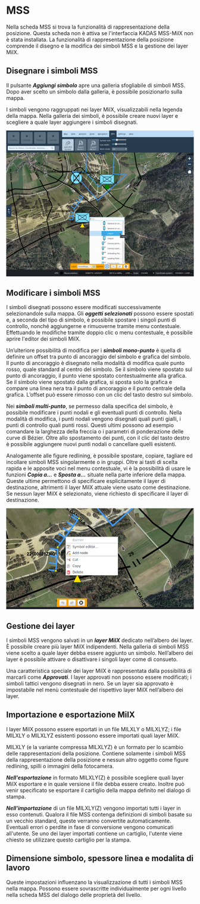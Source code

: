 # MSS

Nella scheda MSS si trova la funzionalità di rappresentazione della posizione. Questa scheda non è attiva se l'interfaccia KADAS MSS-MilX non è stata installata. La funzionalità di rappresentazione della posizione comprende il disegno e la modifica dei simboli MSS e la gestione dei layer MilX.


## <a name="sec0"></a>Disegnare i simboli MSS

Il pulsante **_Aggiungi simbolo_** apre una galleria sfogliabile di simboli MSS. Dopo aver scelto un simbolo dalla galleria, è possibile posizionarlo sulla mappa.

I simboli vengono raggruppati nei layer MilX, visualizzabili nella legenda della mappa. Nella galleria dei simboli, è possibile creare nuovi layer e scegliere a quale layer aggiungere i simboli disegnati.

<img src="../../media/image10.png" />

## <a name="sec1"></a>Modificare i simboli MSS

I simboli disegnati possono essere modificati successivamente selezionandole sulla mappa. Gli **_oggetti selezionati_** possono essere spostati e, a seconda del tipo di simbolo, è possi­bile spostare i singoli punti di controllo, nonché aggiungerne e rimuoverne tramite menu contestuale. Effet­tuando le modifiche tramite doppio clic o menu contestuale, è possibile aprire l'editor dei simboli MilX.

Un’ulteriore possibilità di modifica per i **_simboli mono-punto_** è quella di definire un offset tra punto di ancoraggio del simbolo e grafica del simbolo. Il punto di ancoraggio è disegnato nella modalità di modifica quale punto rosso, quale standard al centro del simbolo. Se il simbolo viene spostato sul punto di ancoraggio, il punto viene spostato contestualmente alla grafica. Se il simbolo viene spostato dalla grafica, si sposta solo la grafica e compare una linea nera tra il punto di ancoraggio e il punto centrale della grafica. L’offset può essere rimosso con un clic del tasto destro sul simbolo.

Nei **_simboli multi-punto_**, se permesso dalla specifica del simbolo, è possibile modificare i punti nodali e gli eventuali punti di controllo. Nella modalità di modifica, i punti nodali vengono disegnati quali punti gialli, i punti di controllo quali punti rossi. Questi ultimi possono ad esempio comandare la larghezza della freccia o i parametri di ponderazione delle curve di Bézier. Oltre allo spostamento dei punti, con il clic del tasto destro è possibile aggiungere nuovi punti nodali o cancellare quelli esistenti.

Analogamente alle figure redlining, è possibile spostare, copiare, tagliare ed incollare simboli MSS singolarmente o in gruppi. Oltre ai tasti di scelta rapida e le apposite voci nel menu contestuale, vi è la possibilità di usare le funzioni **_Copia a..._** e **_Sposta a..._** situate nella parte inferiore della mappa. Queste ultime permettono di specificare esplicitamente il layer di destinazione, altrimenti il layer MilX attuale viene usato come destinazione. Se nessun layer MilX è selezionato, viene richiesto di specificare il layer di destinazione.

<img src="../../media/image11.png" />

## <a name="sec2"></a>Gestione dei layer

I simboli MSS vengono salvati in un **_layer MilX_** dedicato nell’albero dei layer. È possibile creare più layer MilX indipendenti. Nella galleria di simboli MSS viene scelto a quale layer debba essere aggiunto un simbolo. Nell’albero dei layer è possibile attivare o disattivare i singoli layer come di consueto.

Una caratteristica speciale dei layer MilX è rappresentata dalla possibilità di marcarli come **_Approvati_**. I layer approvati non possono essere modificati; i simboli tattici vengono disegnati in nero. Se un layer sia approvato è impostabile nel menù contestuale del rispettivo layer MilX nell’albero dei layer.


## <a name="sec3"></a>Importazione e esportazione MilX

I layer MilX possono essere esportati in un file MILXLY o MILXLYZ; i file MILXLY o MILXLYZ esistenti possono essere importati quali layer MilX.

MILXLY (e la variante compres­sa MILXLYZ) è un formato per lo scambio delle rappresentazioni della posizione. Contiene sola­mente i simboli MSS della rappresentazione della posizione e nessun altro oggetto come figure redlining, spilli o immagini della fotocamera.

**_Nell'esportazione_** in formato MILXLY(Z) è possibile scegliere quali layer MilX esportare e in quale versione il file debba essere creato. Inoltre può venir specificato se esportare il cartiglio della mappa definito nel dialogo di stampa.

**_Nell'importazione_** di un file MILXLY(Z) vengono importati tutti i layer in esso contenuti. Qualora il file MSS contenga definizioni di simboli basate su un vecchio standard, queste verranno convertite automaticamente. Eventuali errori o perdite in fase di conversione vengono comunicati all'utente. Se uno dei layer importati contiene un cartiglio, l'utente viene chiesto se utilizzare questo cartiglio per la stampa.

## <a name="sec5"></a>Dimensione simbolo, spessore linea e modalita di lavoro

Queste impostazioni influenzano la visualizzazione di tutti i simboli MSS nella mappa. Possono essere sovrascritte individualmente per ogni livello nella scheda MSS del dialogo delle proprietà del livello.

